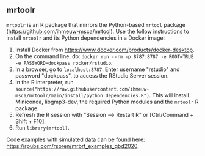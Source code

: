 ## mrtoolr

`mrtoolr` is an R package that mirrors the Python-based `mrtool` package (https://github.com/ihmeuw-msca/mrtool). Use the follow instructions to install `mrtoolr` and its Python dependencies in a Docker image:

1. Install Docker from https://www.docker.com/products/docker-desktop.
2. On the command line, do: `docker run --rm -p 8787:8787 -e ROOT=TRUE -e PASSWORD=dockpass rocker/rstudio`.
3. In a browser, go to `localhost:8787`. Enter username "rstudio" and password "dockpass".
to access the RStudio Server session.
4. In the R interpreter, run `source("https://raw.githubusercontent.com/ihmeuw-msca/mrtoolr/main/install/python_dependencies.R")`. This will install Miniconda, libgmp3-dev, the required Python modules and the `mrtoolr` R package.
5. Refresh the R session with "Session --> Restart R" or [Ctrl/Command + Shift + F10].
6. Run `library(mrtool)`.

Code examples with simulated data can be found here: https://rpubs.com/rsoren/mrbrt_examples_gbd2020.
